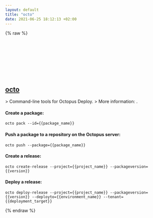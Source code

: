 ```yaml
---
layout: default
title: "octo"
date: 2021-06-25 18:12:13 +02:00
---
```

{% raw %}
<h2 id="octo">
  <a href="/en/windows/octo.html">octo</a> <a href="#octo"><svg class="icon">
    <use href="/assets/images/unicode_sprite.svg#link" />
  </svg></a>
</h2>
> Command-line tools for Octopus Deploy.
> More information: <https://octopus.com/docs/octopus-rest-api/octo.exe-command-line>.

#### Create a package:
```shell
octo pack --id={{package_name}}
```
#### Push a package to a repository on the Octopus server:
```shell
octo push --package={{package_name}}
```
#### Create a release:
```shell
octo create-release --project={{project_name}} --packageversion={{version}}
```
#### Deploy a release:
```shell
octo deploy-release --project={{project_name}} --packageversion={{version}} --deployto={{environment_name}} --tenant={{deployment_target}}
```
{% endraw %}